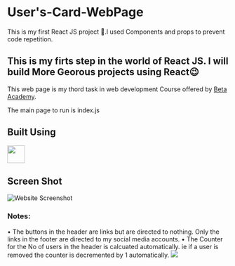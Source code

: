 # User's-Card-WebPage
This is my first React JS project 🤗.I used Components and props to prevent code repetition.

## This is my firts step in the world of React JS. I will build More Georous projects using React😉

This web page is my thord task in web development Course offered by <a href="https://www.facebook.com/BetaAcademy.B">Beta Academy</a>.

The main page to run is index.js

## Built Using
<img height="40" src="https://cdn0.iconfinder.com/data/icons/logos-brands-in-colors/128/react-1024.png" />

## Screen Shot
<img src="https://github.com/BasmaElhoseny01/Users-Card-WebPage/blob/main/Screenshot.png" alt="Website Screenshot" />

### Notes:
 • The buttons in the header are links but are directed to nothing. Only the links in the footer are directed to my social media accounts.
 • The Counter for the No of users in the header is calcuated automatically. ie if a user is removed the counter is decremented by 1 automatically.
 <img src="https://github.com/BasmaElhoseny01/Users-Card-WebPage/blob/main/Screenshot%202.png"/>
